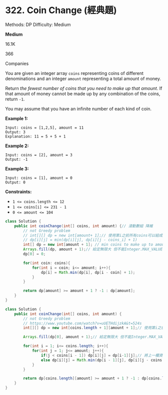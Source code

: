 # 322. Coin Change (經典題)

Methods: DP
Difficulty: Medium

**Medium**

16.1K

366

Companies

You are given an integer array `coins` representing coins of different denominations and an integer `amount` representing a total amount of money.

Return *the fewest number of coins that you need to make up that amount*. If that amount of money cannot be made up by any combination of the coins, return `-1`.

You may assume that you have an infinite number of each kind of coin.

**Example 1:**

```
Input: coins = [1,2,5], amount = 11
Output: 3
Explanation: 11 = 5 + 5 + 1

```

**Example 2:**

```
Input: coins = [2], amount = 3
Output: -1

```

**Example 3:**

```
Input: coins = [1], amount = 0
Output: 0

```

**Constraints:**

- `1 <= coins.length <= 12`
- `1 <= coins[i] <= 231 - 1`
- `0 <= amount <= 104`

```java
class Solution {
    public int coinChange(int[] coins, int amount) {// 滾動數組 降維
        // not Greedy problem
        // int[][] dp = new int[amount+ 1];// 使用第i之前所有coins可以組成之j Amount
        // dp[i][j] = min(dp[i][j], dp[i][j - coins_i] + 1)
        int[] dp = new int[amount + 1]; // min coins to make up to amount 滾動數組
        Arrays.fill(dp, amount + 1);// 給定無限大 但不能Integer.MAX_VALUE 因為加1會溢位
        dp[0] = 0;

        for(int coin: coins){
            for(int i = coin; i<= amount; i++){
                dp[i] = Math.min(dp[i], dp[i - coin] + 1);
            }
        }

        return dp[amount] >= amount + 1 ? -1 : dp[amount];
    }
}
```

```java
class Solution {
    public int coinChange(int[] coins, int amount) {
        // not Greedy problem
        // https://www.youtube.com/watch?v=uUETHdijzkA&t=524s
        int[][] dp = new int[coins.length + 1][amount + 1];// 使用第i之前所有coins可以組成之j Amount

        Arrays.fill(dp[0], amount + 1);// 給定無限大 但不能Integer.MAX_VALUE 因為加1會溢位

        for(int i = 1; i<= coins.length; i++){
            for(int j = 1; j<= amount; j++){
                if(j < coins[i - 1]) dp[i][j] = dp[i-1][j];// 將上一欄資料帶入
                else dp[i][j] = Math.min(dp[i - 1][j], dp[i][j - coins[i - 1]] + 1);
            }
        }

        return dp[coins.length][amount] >= amount + 1 ? -1 : dp[coins.length][amount];
    }
}
```